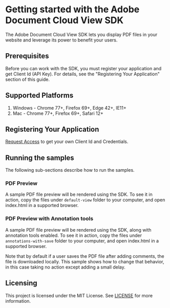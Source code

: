 # Getting started with the Adobe Document Cloud View SDK

The Adobe Document Cloud View SDK lets you display PDF files in your website and leverage its power to benefit your users.

## Prerequisites

Before you can work with the SDK, you must register your application and get Client Id (API Key). For details, see the "Registering Your Application" section of this guide.

## Supported Platforms

1. Windows - Chrome 77+, Firefox 69+, Edge 42+, IE11+
2. Mac - Chrome 77+, Firefox 69+, Safari 12+

## Registering Your Application

[Request Access](https://www.adobe.io/apis/documentcloud/dcsdk/form.html) to get your own Client Id and Credentials.

## Running the samples

The following sub-sections describe how to run the samples.

### PDF Preview

A sample PDF file preview will be rendered using the SDK. To see it in action, copy the files under ```default-view``` folder to your computer, and open index.html in a supported browser.

### PDF Preview with Annotation tools

A sample PDF file preview will be rendered using the SDK, along with annotation tools enabled. To see it in action, copy the files under ```annotations-with-save``` folder to your computer, and open index.html in a supported browser.

Note that by default if a user saves the PDF file after adding comments, the file is downloaded locally. This sample shows how to change that behavior, in this case taking no action except adding a small delay.

## Licensing

This project is licensed under the MIT License. See [LICENSE](LICENSE.md) for more information.
